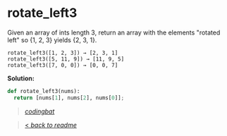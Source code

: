 # rotate_left3

Given an array of ints length 3, return an array with the elements "rotated left" so {1, 2, 3} yields {2, 3, 1}.

```
rotate_left3([1, 2, 3]) → [2, 3, 1]
rotate_left3([5, 11, 9]) → [11, 9, 5]
rotate_left3([7, 0, 0]) → [0, 0, 7]
```

**Solution:**

```python
def rotate_left3(nums):
  return [nums[1], nums[2], nums[0]];
```

> _[codingbat](https://codingbat.com/prob/p148661)_

> [< _back to readme_](/README.md)